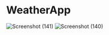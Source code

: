 # WeatherApp


![Screenshot (141)](https://user-images.githubusercontent.com/116836217/231005379-1fbc20a9-3b31-4647-bee7-b71a7dfc1f38.png)
![Screenshot (140)](https://user-images.githubusercontent.com/116836217/231005382-af78e60b-bfdb-4178-b0ab-ac8408b490df.png)
